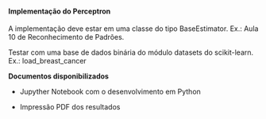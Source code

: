 #### Implementação do Perceptron

A implementação deve estar em uma classe do tipo BaseEstimator. Ex.: Aula 10 de Reconhecimento de Padrões.

Testar com uma base de dados binária do módulo datasets do scikit-learn. Ex.: load_breast_cancer

**Documentos disponibilizados**

  * Jupyther Notebook com o desenvolvimento em Python

  * Impressão PDF dos resultados

